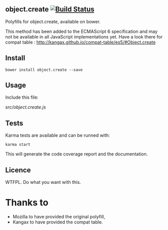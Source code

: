 ## object.create  [![Build Status](https://travis-ci.org/MathRobin/object.create.png?branch=master)](https://travis-ci.org/MathRobin/object.create)

Polyfills for object.create, available on bower.

This method has been added to the ECMAScript 6 specification and may not be available in all JavaScript implementations yet. Have a look there for compat table : http://kangax.github.io/compat-table/es5/#Object.create

## Install

    bower install object.create --save

## Usage

Include this file:

*src/object.create.js*

## Tests

Karma tests are available and can be runned with:

    karma start

This will generate the code coverage report and the documentation.

## Licence

WTFPL. Do what you want with this.

# Thanks to

- Mozilla to have provided the original polyfill,
- Kangax to have provided the compat table.